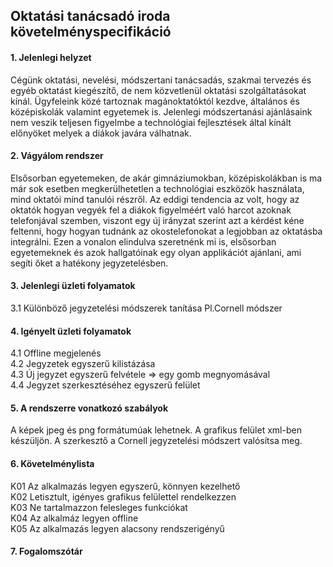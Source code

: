 Oktatási tanácsadó iroda követelményspecifikáció
------------------------------------------------

#### 1. Jelenlegi helyzet
Cégünk oktatási, nevelési, módszertani tanácsadás, szakmai tervezés és egyéb oktatást kiegészítő, de nem közvetlenül oktatási szolgáltatásokat kínál. Ügyfeleink közé tartoznak
magánoktatóktól kezdve, általános és középiskolák valamint egyetemek is. Jelenlegi módszertanási ajánlásaink nem veszik teljesen figyelmbe a technológiai fejlesztések által
kínált előnyöket melyek a diákok javára válhatnak.

#### 2. Vágyálom rendszer
Elsősorban egyetemeken, de akár gimnáziumokban, középiskolákban is ma már sok esetben megkerülhetetlen a technológiai eszközök használata, mind oktatói mind tanulói részről.
Az eddigi tendencia az volt, hogy az oktatók hogyan vegyék fel a diákok figyelméért való harcot azoknak telefonjával szemben, viszont egy új irányzat szerint azt a kérdést kéne
feltenni, hogy hogyan tudnánk az okostelefonokat a legjobban az oktatásba integrálni. Ezen a vonalon elindulva szeretnénk mi is, elsősorban egyetemeknek és azok hallgatóinak
egy olyan applikációt ajánlani, ami segíti őket a hatékony jegyzetelésben. 

#### 3. Jelenlegi üzleti folyamatok
3.1 Különböző jegyzetelési módszerek tanítása Pl.Cornell módszer
     
#### 4. Igényelt üzleti folyamatok
4.1 Offline megjelenés  
4.2 Jegyzetek egyszerű kilistázása  
4.3 Új jegyzet egyszerű felvétele => egy gomb megnyomásával  
4.4 Jegyzet szerkesztéséhez egyszerű felület  

#### 5. A rendszerre vonatkozó szabályok
A képek jpeg és png formátumúak lehetnek.
A grafikus felület xml-ben készüljön.
A szerkesztő a Cornell jegyzetelési módszert valósítsa meg.

#### 6. Követelménylista
K01 Az alkalmazás legyen egyszerű, könnyen kezelhető  
K02 Letisztult, igényes grafikus felülettel rendelkezzen  
K03 Ne tartalmazzon felesleges funkciókat  
K04 Az alkalmáz legyen offline  
K05 Az alkalmazás legyen alacsony rendszerigényű  

#### 7. Fogalomszótár
